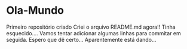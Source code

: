 # Ola-Mundo
Primeiro repositório criado
Criei o arquivo README.md agora!! Tinha esquecido....
Vamos tentar adicionar algumas linhas para commitar em seguida. Espero que dê certo...
Aparentemente está dando... 